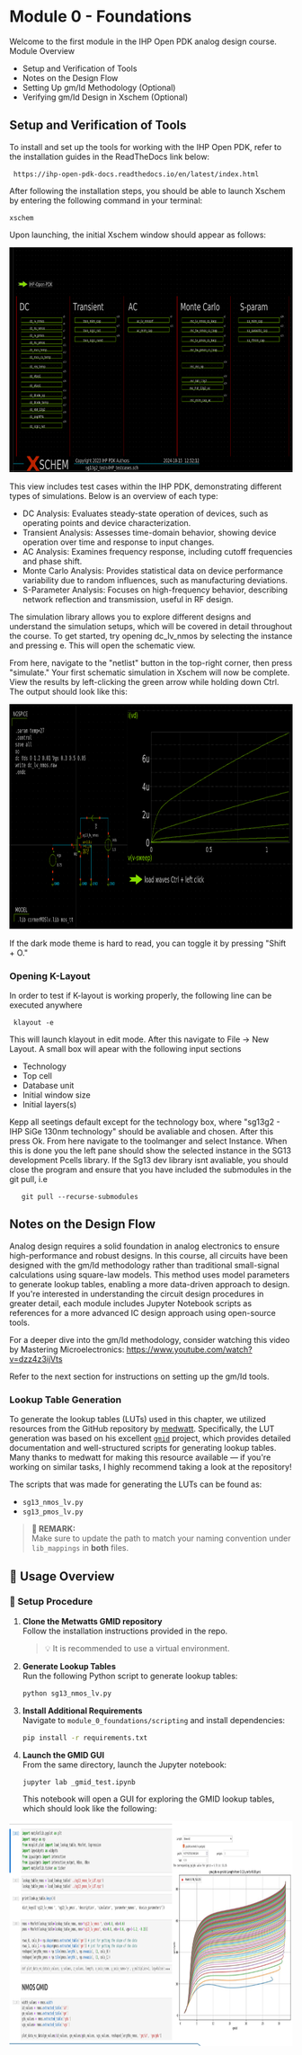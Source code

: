 # Module 0 - Foundations

Welcome to the first module in the IHP Open PDK analog design course.
Module Overview

- Setup and Verification of Tools
- Notes on the Design Flow
- Setting Up gm/Id Methodology (Optional)
- Verifying gm/Id Design in Xschem (Optional)

## Setup and Verification of Tools

To install and set up the tools for working with the IHP Open PDK, refer to the installation guides in the ReadTheDocs link below:
   ```
    https://ihp-open-pdk-docs.readthedocs.io/en/latest/index.html
   ```
After following the installation steps, you should be able to launch Xschem by entering the following command in your terminal:

    xschem

Upon launching, the initial Xschem window should appear as follows:
<p align="center"> <img src=".media/main_menu.png" width="800" height="400" /> </p>

This view includes test cases within the IHP PDK, demonstrating different types of simulations. Below is an overview of each type:

- DC Analysis: Evaluates steady-state operation of devices, such as operating points and device characterization.
- Transient Analysis: Assesses time-domain behavior, showing device operation over time and response to input changes.
- AC Analysis: Examines frequency response, including cutoff frequencies and phase shift.
- Monte Carlo Analysis: Provides statistical data on device performance variability due to random influences, such as manufacturing deviations.
- S-Parameter Analysis: Focuses on high-frequency behavior, describing network reflection and transmission, useful in RF design.

The simulation library allows you to explore different designs and understand the simulation setups, which will be covered in detail throughout the course. To get started, try opening dc_lv_nmos by selecting the instance and pressing e. This will open the schematic view.

From here, navigate to the "netlist" button in the top-right corner, then press "simulate." Your first schematic simulation in Xschem will now be complete. View the results by left-clicking the green arrow while holding down Ctrl. The output should look like this:
<p align="center"> <img src=".media/dc_sim.png" width="800" height="400" /> </p>

If the dark mode theme is hard to read, you can toggle it by pressing "Shift + O."

### Opening K-Layout
In order to test if K-layout is working properly, the following line can be executed anywhere

   ```
    klayout -e
   ```
This will launch klayout in edit mode. After this navigate to File -> New Layout. A small box will apear with the following input sections

- Technology
- Top cell
- Database unit
- Initial window size
- Initial layers(s)

Kepp all seetings default except for the technology box, where "sg13g2 - IHP SiGe 130nm technology" should be avaliable and chosen. After this press Ok. From here navigate to the toolmanger and select Instance. When this is done you the left pane should show the selected instance in the SG13 development Pcells library.  If the Sg13 dev library isnt avaliable, you should close the program and ensure that you have included the submodules in the git pull, i.e

```
   git pull --recurse-submodules
```

## Notes on the Design Flow

Analog design requires a solid foundation in analog electronics to ensure high-performance and robust designs. In this course, all circuits have been designed with the gm/Id methodology rather than traditional small-signal calculations using square-law models. This method uses model parameters to generate lookup tables, enabling a more data-driven approach to design. If you're interested in understanding the circuit design procedures in greater detail, each module includes Jupyter Notebook scripts as references for a more advanced IC design approach using open-source tools.

For a deeper dive into the gm/Id methodology, consider watching this video by Mastering Microelectronics: https://www.youtube.com/watch?v=dzz4z3ijVts

Refer to the next section for instructions on setting up the gm/Id tools.

### Lookup Table Generation

To generate the lookup tables (LUTs) used in this chapter, we utilized resources from the GitHub repository by [medwatt](https://github.com/medwatt). Specifically, the LUT generation was based on his excellent [`gmid`](https://github.com/medwatt/gmid) project, which provides detailed documentation and well-structured scripts for generating lookup tables. Many thanks to medwatt for making this resource available — if you're working on similar tasks, I highly recommend taking a look at the repository!

The scripts that was made for generating the LUTs can be found as:

- `sg13_nmos_lv.py`
- `sg13_pmos_lv.py`

> **🔧 REMARK:**  
> Make sure to update the path to match your naming convention under `lib_mappings` in **both** files.

## 📘 Usage Overview

### 🔧 Setup Procedure

1. **Clone the Metwatts GMID repository**  
   Follow the installation instructions provided in the repo.  
   > 💡 It is recommended to use a virtual environment.

2. **Generate Lookup Tables**  
   Run the following Python script to generate lookup tables:  
   ```bash
   python sg13_nmos_lv.py
   ```

3. **Install Additional Requirements**  
   Navigate to `module_0_foundations/scripting` and install dependencies:  
   ```bash
   pip install -r requirements.txt
   ```

4. **Launch the GMID GUI**  
   From the same directory, launch the Jupyter notebook:  
   ```bash
   jupyter lab _gmid_test.ipynb
   ```
   This notebook will open a GUI for exploring the GMID lookup tables, which should look like the following:


<p align="center"> <img src=".media/gmid.png" width="800" height="400" /> </p>


